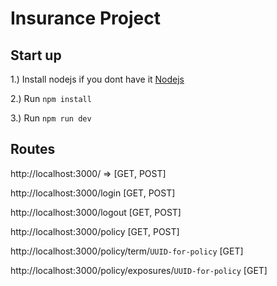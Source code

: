 # Insurance Project


## Start up 

1.) Install nodejs if you dont have it [Nodejs](https://nodejs.org/en/download)

2.) Run `npm install`

3.) Run `npm run dev`


## Routes
http://localhost:3000/ => [GET, POST]

http://localhost:3000/login  [GET, POST]

http://localhost:3000/logout [GET, POST]

http://localhost:3000/policy [GET, POST]

http://localhost:3000/policy/term/`UUID-for-policy` [GET]

http://localhost:3000/policy/exposures/`UUID-for-policy` [GET]

